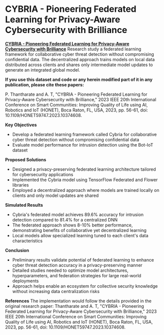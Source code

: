 # CYBRIA - Pioneering Federated Learning for Privacy-Aware Cybersecurity with Brilliance
[**CYBRIA - Pioneering Federated Learning for Privacy-Aware Cybersecurity with Brilliance**](https://ieeexplore.ieee.org/document/10374608) Research study a federated learning framework for collaborative cyber threat detection without compromising confidential data. The decentralized approach trains models on local data distributed across clients and shares only intermediate model updates to generate an integrated global model.

**If you use this dataset and code or any herein modified part of it in any publication, please cite these papers:**

P. Thantharate and A. T, "CYBRIA - Pioneering Federated Learning for Privacy-Aware Cybersecurity with Brilliance," 2023 IEEE 20th International Conference on Smart Communities: Improving Quality of Life using AI, Robotics and IoT (HONET), Boca Raton, FL, USA, 2023, pp. 56-61, doi: 10.1109/HONET59747.2023.10374608.

**Key Objectives**
* Develop a federated learning framework called Cybria for collaborative cyber threat detection without compromising confidential data
* Evaluate model performance for intrusion detection using the Bot-IoT dataset

**Proposed Solutions**
* Designed a privacy-preserving federated learning architecture tailored for cybersecurity applications
* Implemented the Cybria model using TensorFlow Federated and Flower libraries
* Employed a decentralized approach where models are trained locally on clients and only model updates are shared
  
**Simulated Results**
* Cybria's federated model achieves 89.6% accuracy for intrusion detection compared to 81.4% for a centralized DNN
* The federated approach shows 8-10% better performance, demonstrating benefits of collaborative yet decentralized learning
* Local models allow specialized learning tuned to each client's data characteristics

**Conclusion**
* Preliminary results validate potential of federated learning to enhance cyber threat detection accuracy in a privacy-preserving manner
* Detailed studies needed to optimize model architectures, hyperparameters, and federation strategies for large real-world deployments
* Approach helps enable an ecosystem for collective security knowledge without increasing data centralization risks
  
**References**
The implementation would follow the details provided in the original research paper: Thantharate and A. T, "CYBRIA - Pioneering Federated Learning for Privacy-Aware Cybersecurity with Brilliance," 2023 IEEE 20th International Conference on Smart Communities: Improving Quality of Life using AI, Robotics and IoT (HONET), Boca Raton, FL, USA, 2023, pp. 56-61, doi: 10.1109/HONET59747.2023.10374608.

